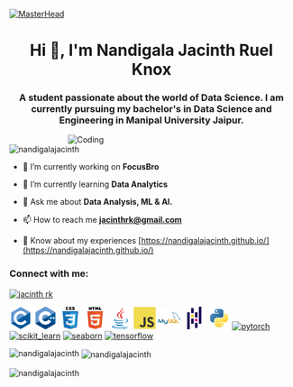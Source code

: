 [![MasterHead]("")](https://NandigalaJacinth.io)
<h1 align="center">Hi 👋, I'm Nandigala Jacinth Ruel Knox</h1>
<h3 align="center">A student passionate about the world of Data Science. I am currently pursuing my bachelor's in Data Science and Engineering in Manipal University Jaipur.</h3>
<img align="right" alt="Coding" width="400" src="https://user-images.githubusercontent.com/74038190/212750996-938b257b-266c-45a7-9af7-655341c0f58b.gif">

<p align="left"> <img src="https://komarev.com/ghpvc/?username=nandigalajacinth&label=Profile%20views&color=0e75b6&style=flat" alt="nandigalajacinth" /> </p>

- 🔭 I’m currently working on **FocusBro**

- 🌱 I’m currently learning **Data Analytics**

- 💬 Ask me about **Data Analysis, ML & AI.**

- 📫 How to reach me **jacinthrk@gmail.com**

- 📄 Know about my experiences [https://nandigalajacinth.github.io/](https://nandigalajacinth.github.io/)

<h3 align="left">Connect with me:</h3>
<p align="left">
<a href="https://linkedin.com/in/jacinth rk" target="blank"><img align="center" src="https://raw.githubusercontent.com/rahuldkjain/github-profile-readme-generator/master/src/images/icons/Social/linked-in-alt.svg" alt="jacinth rk" height="30" width="40" /></a>
</p>

<p align="left">
  <a href="https://www.cprogramming.com/" target="_blank"><img src="https://raw.githubusercontent.com/devicons/devicon/master/icons/c/c-original.svg" alt="c" width="40" height="40"/></a>
  <a href="https://www.w3schools.com/cpp/" target="_blank"><img src="https://raw.githubusercontent.com/devicons/devicon/master/icons/cplusplus/cplusplus-original.svg" alt="cplusplus" width="40" height="40"/></a>
  <a href="https://www.w3schools.com/css/" target="_blank"><img src="https://raw.githubusercontent.com/devicons/devicon/master/icons/css3/css3-original-wordmark.svg" alt="css3" width="40" height="40"/></a>
  <a href="https://www.w3.org/html/" target="_blank"><img src="https://raw.githubusercontent.com/devicons/devicon/master/icons/html5/html5-original-wordmark.svg" alt="html5" width="40" height="40"/></a>
  <a href="https://www.java.com" target="_blank"><img src="https://raw.githubusercontent.com/devicons/devicon/master/icons/java/java-original.svg" alt="java" width="40" height="40"/></a>
  <a href="https://developer.mozilla.org/en-US/docs/Web/JavaScript" target="_blank"><img src="https://raw.githubusercontent.com/devicons/devicon/master/icons/javascript/javascript-original.svg" alt="javascript" width="40" height="40"/></a>
  <a href="https://www.mysql.com/" target="_blank"><img src="https://raw.githubusercontent.com/devicons/devicon/master/icons/mysql/mysql-original-wordmark.svg" alt="mysql" width="40" height="40"/></a>
  <a href="https://pandas.pydata.org/" target="_blank"><img src="https://raw.githubusercontent.com/devicons/devicon/2ae2a900d2f041da66e950e4d48052658d850630/icons/pandas/pandas-original.svg" alt="pandas" width="40" height="40"/></a>
  <a href="https://www.python.org" target="_blank"><img src="https://raw.githubusercontent.com/devicons/devicon/master/icons/python/python-original.svg" alt="python" width="40" height="40"/></a>
  <a href="https://pytorch.org/" target="_blank"><img src="https://www.vectorlogo.zone/logos/pytorch/pytorch-icon.svg" alt="pytorch" width="40" height="40"/></a>
  <a href="https://scikit-learn.org/" target="_blank"><img src="https://upload.wikimedia.org/wikipedia/commons/0/05/Scikit_learn_logo_small.svg" alt="scikit_learn" width="40" height="40"/></a>
  <a href="https://seaborn.pydata.org/" target="_blank"><img src="https://seaborn.pydata.org/_images/logo-mark-lightbg.svg" alt="seaborn" width="40" height="40"/></a>
  <a href="https://www.tensorflow.org" target="_blank"><img src="https://www.vectorlogo.zone/logos/tensorflow/tensorflow-icon.svg" alt="tensorflow" width="40" height="40"/></a>
</p>

<p><img align="left" src="https://github-readme-stats.vercel.app/api/top-langs?username=nandigalajacinth&show_icons=true&locale=en&layout=compact&theme=radical" alt="nandigalajacinth" /></p>

<p>&nbsp;<img align="center" src="https://github-readme-stats.vercel.app/api?username=nandigalajacinth&show_icons=true&locale=en&theme=radical" alt="nandigalajacinth" /></p>

<p><img align="center" src="https://github-readme-streak-stats.herokuapp.com/?user=nandigalajacinth&&theme=radical" alt="nandigalajacinth" /></p>

